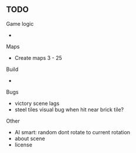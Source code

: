 ## TODO

Game logic

-

Maps

- Create maps 3 - 25

Build

-

Bugs

- victory scene lags
- steel tiles visual bug when hit near brick tile?

Other

- AI smart: random dont rotate to current rotation
- about scene
- license
